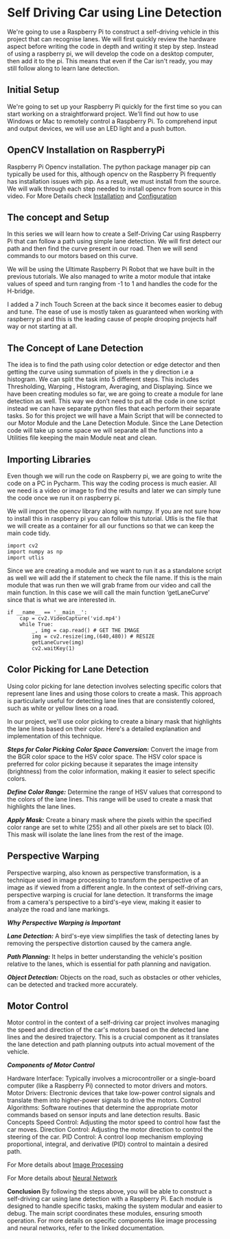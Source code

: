 # Self Driving Car using Line Detection
We're going to use a Raspberry Pi to construct a self-driving vehicle in this project that can recognise lanes. We will first quickly review the hardware aspect before writing the code in depth and writing it step by step. Instead of using a raspberry pi, we will develop the code on a desktop computer, then add it to the pi. This means that even if the Car isn't ready, you may still follow along to learn lane detection.

## Initial Setup
We're going to set up your Raspberry Pi quickly for the first time so you can start working on a straightforward project. We'll find out how to use Windows or Mac to remotely control a Raspberry Pi. To comprehend input and output devices, we will use an LED light and a push button.


## OpenCV Installation on RaspberryPi
Raspberry Pi Opencv installation. The python package manager pip can typically be used for this, although opencv on the Raspberry Pi frequently has installation issues with pip. As a result, we must install from the source. We will walk through each step needed to install opencv from source in this video.
For More Details check [Installation](https://github.com/mmm-byte/PythonProjects/blob/main/Self_Driving_Using_Line_Detection/Installation%20and%20Setup/Installation.md) and [Configuration](https://github.com/mmm-byte/PythonProjects/blob/main/Self_Driving_Using_Line_Detection/Installation%20and%20Setup/Installation.md)

## The concept and Setup
In this series we will learn how to create a Self-Driving Car using Raspberry Pi that can follow a path using simple lane detection. We will first detect our path and then find the curve present in our road. Then we will send commands to our motors based on this curve.

We will be using the Ultimate Raspberry Pi Robot that we have built in the previous tutorials. We also managed to write a motor module that intake values of speed and turn ranging from -1 to 1 and handles the code for the H-bridge.

I added a 7 inch Touch Screen at the back since it becomes easier to debug and tune. The ease of use is mostly taken as guaranteed when working with raspberry pi and this is the leading cause of people drooping projects half way or not starting at all.

## The Concept of Lane Detection
The idea is to find the path using color detection or edge detector and then getting the curve using summation of pixels in the y direction i.e a histogram. We can split the task into 5 different steps. This includes Thresholding, Warping , Histogram, Averaging, and Displaying. Since we have been creating modules so far, we are going to create a module for lane detection as well. This way we don’t need to put all the code in one script instead we can have separate python files that each perform their separate tasks. So for this project we will have a Main Script that will be connected to our Motor Module and the Lane Detection Module. Since the Lane Detection code will take up some space we will separate all the functions into a Utilities file keeping the main Module neat and clean.

## Importing Libraries
Even though we will run the code on Raspberry pi, we are going to write the code on a PC in Pycharm. This way the coding process is much easier. All we need is a video or image to find the results and later we can simply tune the code once we run it on raspberry pi.

We will import the opencv library along with numpy. If you are not sure how to install this in raspberry pi you can follow this tutorial. Utlis is the file that we will create as a container for all our functions so that we can keep the main code tidy.

```
import cv2
import numpy as np
import utlis
```

Since we are creating a module and we want to run it as a standalone script as well we will add the if statement to check the file name. If this is the main module that was run then we will grab frame from our video and call the main function. In this case we will call the main function ‘getLaneCurve’ since that is what we are interested in.

```
if __name__ == '__main__':
    cap = cv2.VideoCapture('vid.mp4')
    while True:
        _, img = cap.read() # GET THE IMAGE      
        img = cv2.resize(img,(640,480)) # RESIZE
        getLaneCurve(img)
        cv2.waitKey(1)
   ```

## Color Picking for Lane Detection
Using color picking for lane detection involves selecting specific colors that represent lane lines and using those colors to create a mask. This approach is particularly useful for detecting lane lines that are consistently colored, such as white or yellow lines on a road.

In our project, we'll use color picking to create a binary mask that highlights the lane lines based on their color. Here's a detailed explanation and implementation of this technique.

***Steps for Color Picking***
***Color Space Conversion:*** Convert the image from the BGR color space to the HSV color space. The HSV color space is preferred for color picking because it separates the image intensity (brightness) from the color information, making it easier to select specific colors.

***Define Color Range:*** Determine the range of HSV values that correspond to the colors of the lane lines. This range will be used to create a mask that highlights the lane lines.

***Apply Mask:*** Create a binary mask where the pixels within the specified color range are set to white (255) and all other pixels are set to black (0). This mask will isolate the lane lines from the rest of the image.

## Perspective Warping

Perspective warping, also known as perspective transformation, is a technique used in image processing to transform the perspective of an image as if viewed from a different angle. In the context of self-driving cars, perspective warping is crucial for lane detection. It transforms the image from a camera's perspective to a bird's-eye view, making it easier to analyze the road and lane markings.

***Why Perspective Warping is Important***

***Lane Detection:*** A bird's-eye view simplifies the task of detecting lanes by removing the perspective distortion caused by the camera angle.

***Path Planning:*** It helps in better understanding the vehicle's position relative to the lanes, which is essential for path planning and navigation.

***Object Detection:*** Objects on the road, such as obstacles or other vehicles, can be detected and tracked more accurately.

## Motor Control
Motor control in the context of a self-driving car project involves managing the speed and direction of the car's motors based on the detected lane lines and the desired trajectory. This is a crucial component as it translates the lane detection and path planning outputs into actual movement of the vehicle.

***Components of Motor Control***

Hardware Interface: Typically involves a microcontroller or a single-board computer (like a Raspberry Pi) connected to motor drivers and motors.
Motor Drivers: Electronic devices that take low-power control signals and translate them into higher-power signals to drive the motors.
Control Algorithms: Software routines that determine the appropriate motor commands based on sensor inputs and lane detection results.
Basic Concepts
Speed Control: Adjusting the motor speed to control how fast the car moves.
Direction Control: Adjusting the motor direction to control the steering of the car.
PID Control: A control loop mechanism employing proportional, integral, and derivative (PID) control to maintain a desired path.


   For More details about [Image Processing](https://github.com/mmm-byte/PythonProjects/tree/main/Self_Driving_Using_Line_Detection/Installation%20and%20Setup/Image_Processing)
   
   
For More details about [Neural Network](https://github.com/mmm-byte/PythonProjects/blob/main/Self_Driving_Using_Line_Detection/Installation%20and%20Setup/Neural_Network.md)

**Conclusion**
By following the steps above, you will be able to construct a self-driving car using lane detection with a Raspberry Pi. Each module is designed to handle specific tasks, making the system modular and easier to debug. The main script coordinates these modules, ensuring smooth operation. For more details on specific components like image processing and neural networks, refer to the linked documentation.
